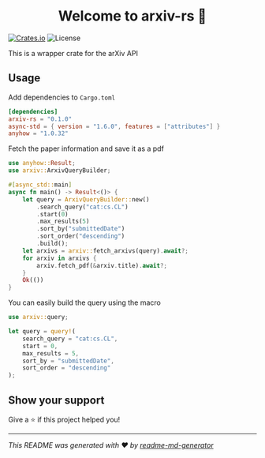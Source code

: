 <h1 align="center">Welcome to arxiv-rs 👋</h1>

[![Crates.io](https://img.shields.io/crates/v/arxiv-rs.svg)](https://crates.io/crates/arxiv-rs)
![License](https://img.shields.io/crates/l/arxiv-rs.svg)

This is a wrapper crate for the arXiv API

## Usage

Add dependencies to `Cargo.toml`

```toml
[dependencies]
arxiv-rs = "0.1.0"
async-std = { version = "1.6.0", features = ["attributes"] }
anyhow = "1.0.32"
```

Fetch the paper information and save it as a pdf

```rust
use anyhow::Result;
use arxiv::ArxivQueryBuilder;

#[async_std::main]
async fn main() -> Result<()> {
    let query = ArxivQueryBuilder::new()
        .search_query("cat:cs.CL")
        .start(0)
        .max_results(5)
        .sort_by("submittedDate")
        .sort_order("descending")
        .build();
    let arxivs = arxiv::fetch_arxivs(query).await?;
    for arxiv in arxivs {
        arxiv.fetch_pdf(&arxiv.title).await?;
    }
    Ok(())
}
```

You can easily build the query using the macro

```rust
use arxiv::query;

let query = query!(
    search_query = "cat:cs.CL",
    start = 0,
    max_results = 5,
    sort_by = "submittedDate",
    sort_order = "descending"
);
```

## Show your support

Give a ⭐️ if this project helped you!

***
_This README was generated with ❤️ by [readme-md-generator](https://github.com/kefranabg/readme-md-generator)_
